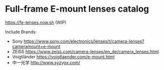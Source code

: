 # Full-frame E-mount lenses catalog

https://fe-lenses.now.sh (WIP)

Include Brands:

- Sony https://www.sony.com/electronics/lenses/t/camera-lenses?cameramount=e-mount
- ZEISS https://www.zeiss.com/camera-lenses/en_de/camera_lenses.html
- Voigtländer https://voigtlaender.com/e-mount.html
- 中一光学 http://www.syzygx.com/
